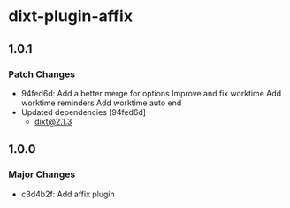 # dixt-plugin-affix

## 1.0.1

### Patch Changes

- 94fed6d: Add a better merge for options
  Improve and fix worktime
  Add worktime reminders
  Add worktime auto end
- Updated dependencies [94fed6d]
  - dixt@2.1.3

## 1.0.0

### Major Changes

- c3d4b2f: Add affix plugin
